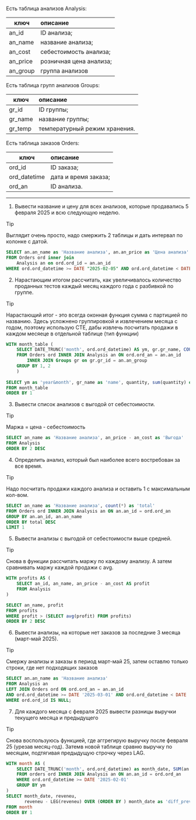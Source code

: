 Есть таблица анализов Analysis:

| **ключ** | **описание**            |
|----------|:------------------------|
| an_id    | ID анализа;             |
| an_name  | название анализа;       |
| an_cost  | себестоимость анализа;  |
| an_price | розничная цена анализа; |
|an_group |  группа анализов        |

Есть таблица групп анализов Groups:

| **ключ** | **описание**            |
|----------|:------------------------|
|gr_id | ID группы;|
|gr_name | название группы;|
|gr_temp | температурный режим хранения.|

Есть таблица заказов Orders:

| **ключ** | **описание**            |
|----------|:------------------------|
| ord_id | ID заказа;|
| ord_datetime | дата и время заказа;|
| ord_an | ID анализа.|
-------------------------

1.	Вывести название и цену для всех анализов, которые продавались 5 февраля 2025 и всю следующую неделю.
> [!TIP]
> Выглядит очень просто, надо смержить 2 таблицы и дать интервал по колонке с датой. 
```sql
SELECT an.an_name as 'Название анализа', an.an_price as 'Цена анализа'
FROM Orders ord inner join 
    Analysis an on ord.ord_id = an.an_id 
WHERE ord.ord_datetime >= DATE "2025-02-05" AND ord.ord_datetime < DATE '2025-02-12'
 ```

2. Нарастающим итогом рассчитать, как увеличивалось количество проданных тестов каждый месяц каждого года с разбивкой по группе.
> [!TIP]
> Нарастающий итог - это всегда оконная функция сумма с партицией по названию. Здесь усложнено группировкой и извлечением месяца с годом, поэтому использую CTE, дабы извлечь посчитать продажи в каждом месяеце в отдельной таблице (тип функции) 
```sql
WITH month_table (
    SELECT DATE_TRUNC('month', ord.ord_datetime) AS ym, gr.gr_name, COUNT(*) as quantity
    FROM Orders ord INNER JOIN Analysis an ON ord.ord_an = an.an_id 
        INNER JOIN Groups gr on gr.gr_id = an.an_group
    GROUP BY 1, 2
    )
    
SELECT ym as 'year&month', gr_name as 'name', quantity, sum(quantity) over (PARTITION BY gr_name, ORDER BY ym) as total
FROM month_table
ORDER BY 1
 ```
3. Вывести список анализов с выгодой от себестоимости.
> [!TIP]
> Маржа = цена - себестоимость 
```sql
SELECT an_name as 'Название анализа', an_price - an_cost as 'Выгода'
FROM Analysis
ORDER BY 2 DESC
 ```

4. Определить анализ, который был наиболее всего востребован за все время.
> [!TIP]
> Надо посчитать продажи каждого анализа и оставить 1 с максимальным кол-вом.
```sql
SELECT an_name as 'Название анализа', count(*) as 'total'
FROM Orders ord INNER JOIN Analysis an ON an.an_id = ord.ord_an
GROUP BY an.an_id, an.an_name
ORDER BY total DESC
LIMIT 1
```

5. Вывести анализы с выгодой от себестоимости выше средней.
> [!TIP]
> Снова в функции рассчитать маржу по каждому анализу. А затем сравнивать маржу каждой продажи с avg.
```sql
WITH profits AS (
    SELECT an_id, an_name, an_price - an_cost AS profit
    FROM Analysis
)

SELECT an_name, profit
FROM profits
WHERE profit > (SELECT avg(profit) FROM profits)
ORDER BY 2 DESC
 ```

6. Вывести анализы, на которые нет заказов за последние 3 месяца (март-май 2025).
> [!TIP]
> Смержу анализы и заказы в период март-май 25, затем оставлю только строки, где нет подходящих заказов
```sql
SELECT an.an_name as 'Название анализа'
FROM Analysis an
LEFT JOIN Orders ord ON ord.ord_an = an.an_id  
AND ord.ord_datetime >= DATE '2025-03-01' AND ord.ord_datetime < DATE '2025-06-01'
WHERE ord.ord_id IS NULL;
 ```


7.	Для каждого месяца с февраля 2025 вывести разницы выручки текущего месяца и предыдущего
> [!TIP]
> Снова воспользуюсь функцией, где аггрегирую выручку после февраля 25 (урезав месяц-год). Затемв новой таблице сравню выручку по месяцам, подтягивая предыдущую строчку через LAG. 
```sql
WITH month AS (
    SELECT DATE_TRUNC('month', ord.ord_datetime) as month_date, SUM(an.an_price) AS reveneu
    FROM orders ord INNER JOIN Analysis an ON an.an_id = ord.ord_an
    WHERE ord.ord_datetime >= DATE '2025-02-01'
    GROUP BY ym
)
SELECT month_date, reveneu, 
       reveneu - LEG(reveneu) OVER (ORDER BY ) month_date as 'diff_prev'
FROM month
ORDER BY 1
 ```